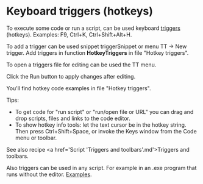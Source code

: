 # Keyboard triggers (hotkeys)
To execute some code or run a script, can be used keyboard <a href='/api/Au.Triggers.ActionTriggers.html'>triggers</a> (hotkeys). Examples: F9, Ctrl+K, Ctrl+Shift+Alt+H.

To add a trigger can be used snippet triggerSnippet or menu TT -> New trigger. Add triggers in function <b>HotkeyTriggers</b> in file "Hotkey triggers".

To open a triggers file for editing can be used the TT menu.

Click the Run button to apply changes after editing.

You'll find hotkey code examples in file "Hotkey triggers".

Tips:
- To get code for "run script" or "run/open file or URL" you can drag and drop scripts, files and links to the code editor.
- To show hotkey info tools: let the text cursor be in the hotkey string. Then press Ctrl+Shift+Space, or invoke the Keys window from the Code menu or toolbar.

See also recipe <a href='Script 'Triggers and toolbars'.md'>Triggers and toolbars</a>.

Also triggers can be used in any script. For example in an .exe program that runs without the editor. <a href='/api/Au.Triggers.ActionTriggers.html'>Examples</a>.
